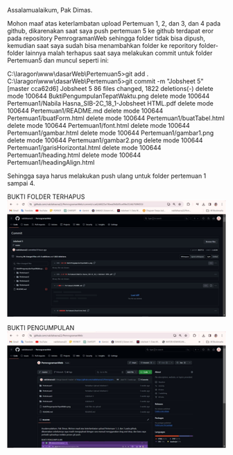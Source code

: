 Assalamualaikum, Pak Dimas.

Mohon maaf atas keterlambatan upload Pertemuan 1, 2, dan 3, dan 4 pada github, dikarenakan saat saya push pertemuan 5 ke github terdapat eror pada repository PemrogramanWeb sehingga folder tidak bisa dipush, kemudian saat saya sudah bisa menambahkan folder ke reporitory folder-folder lainnya malah terhapus saat saya melakukan commit untuk folder Pertemuan5 dan muncul seperti ini:

C:\laragon\www\dasarWeb\Pertemuan5>git add .
C:\laragon\www\dasarWeb\Pertemuan5>git commit -m "Jobsheet 5"
[master cca62d6] Jobsheet 5
 86 files changed, 1822 deletions(-)
 delete mode 100644 BuktiPengumpulanTepatWaktu.png
 delete mode 100644 Pertemuan1/Nabila Hasna_SIB-2C_18_1-Jobsheet HTML.pdf
 delete mode 100644 Pertemuan1/README.md
 delete mode 100644 Pertemuan1/buatForm.html
 delete mode 100644 Pertemuan1/buatTabel.html
 delete mode 100644 Pertemuan1/font.html
 delete mode 100644 Pertemuan1/gambar.html
 delete mode 100644 Pertemuan1/gambar1.png
 delete mode 100644 Pertemuan1/gambar2.png
 delete mode 100644 Pertemuan1/garisHorizontal.html
 delete mode 100644 Pertemuan1/heading.html
 delete mode 100644 Pertemuan1/headingAlign.html

Sehingga saya harus melakukan push ulang untuk folder pertemuan 1 sampai 4.

BUKTI FOLDER TERHAPUS
<img src="BuktiFolderTerhapus.png">

BUKTI PENGUMPULAN
<img src="BuktiPengumpulanTepatWaktu.png">
